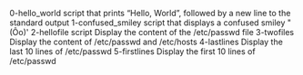 0-hello_world script that prints “Hello, World”, followed by a new line to the standard output
1-confused_smiley script that displays a confused smiley "(Ôo)'
2-hellofile script Display the content of the /etc/passwd file
3-twofiles Display the content of /etc/passwd and /etc/hosts
4-lastlines Display the last 10 lines of /etc/passwd
5-firstlines Display the first 10 lines of /etc/passwd

